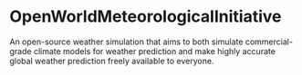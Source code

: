 # OpenWorldMeteorologicalInitiative
An open-source weather simulation that aims to both simulate commercial-grade climate models for weather prediction and make highly accurate global weather prediction freely available to everyone.
